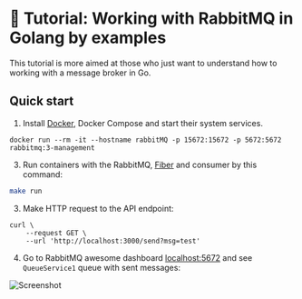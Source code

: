 # 📖 Tutorial: Working with RabbitMQ in Golang by examples

This tutorial is more aimed at those who just want to understand how to working with a message broker in Go.

## Quick start

1. Install [Docker](https://www.docker.com/get-started), Docker Compose and start their system services.
```
docker run --rm -it --hostname rabbitMQ -p 15672:15672 -p 5672:5672 rabbitmq:3-management
```

3. Run containers with the RabbitMQ, [Fiber](https://github.com/gofiber/fiber) and consumer by this command:

```bash
make run
```

3. Make HTTP request to the API endpoint:

```console
curl \
    --request GET \
    --url 'http://localhost:3000/send?msg=test'
```

4. Go to RabbitMQ awesome dashboard [localhost:5672](http://localhost:5672) and see `QueueService1` queue with sent messages:

![Screenshot](https://user-images.githubusercontent.com/11155743/113058619-0bec2480-91b7-11eb-9f0f-1102ea69f2fd.png)

